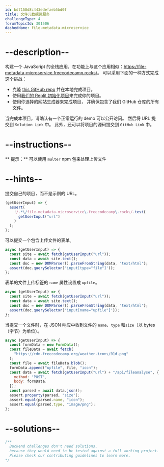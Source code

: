 ```yaml
---
id: bd7158d8c443edefaeb5bd0f
title: 文件元数据微服务
challengeType: 4
forumTopicId: 301506
dashedName: file-metadata-microservice
---
```


# --description--

构建一个 JavaScript 的全栈应用，在功能上与这个应用相似：<https://file-metadata-microservice.freecodecamp.rocks/>。 可以采用下面的一种方式完成这个挑战：

- 克隆 [this GitHub repo](https://github.com/freeCodeCamp/boilerplate-project-filemetadata/) 并在本地完成项目。
- 使用[我们的 Replit 初始化项目](https://replit.com/github/freeCodeCamp/boilerplate-project-filemetadata)来完成你的项目。
- 使用你选择的网站生成器来完成项目， 并确保包含了我们 GitHub 仓库的所有文件。

当完成本项目，请确认有一个正常运行的 demo 可以公开访问。 然后将 URL 提交到 `Solution Link` 中。 此外，还可以将项目的源码提交到 `GitHub Link` 中。

# --instructions--

** 提示：** 可以使用 `multer` npm 包来处理上传文件

# --hints--

提交自己的项目，而不是示例的 URL。

```js
(getUserInput) => {
  assert(
    !/.*\/file-metadata-microservice\.freecodecamp\.rocks/.test(
      getUserInput("url")
    )
  );
};
```

可以提交一个包含上传文件的表单。

```js
async (getUserInput) => {
  const site = await fetch(getUserInput("url"));
  const data = await site.text();
  const doc = new DOMParser().parseFromString(data, "text/html");
  assert(doc.querySelector('input[type="file"]'));
};
```

表单的文件上传标签的 `name` 属性设置成 `upfile`。

```js
async (getUserInput) => {
  const site = await fetch(getUserInput("url"));
  const data = await site.text();
  const doc = new DOMParser().parseFromString(data, "text/html");
  assert(doc.querySelector('input[name="upfile"]'));
};
```

当提交一个文件时，在 JSON 响应中收到文件的 `name`、`type` 和`size`（以 bytes（字节）为单位）。

```js
async (getUserInput) => {
  const formData = new FormData();
  const fileData = await fetch(
    "https://cdn.freecodecamp.org/weather-icons/01d.png"
  );
  const file = await fileData.blob();
  formData.append("upfile", file, "icon");
  const data = await fetch(getUserInput("url") + "/api/fileanalyse", {
    method: "POST",
    body: formData,
  });
  const parsed = await data.json();
  assert.property(parsed, "size");
  assert.equal(parsed.name, "icon");
  assert.equal(parsed.type, "image/png");
};
```

# --solutions--

```js
/**
  Backend challenges don't need solutions, 
  because they would need to be tested against a full working project. 
  Please check our contributing guidelines to learn more.
*/
```
